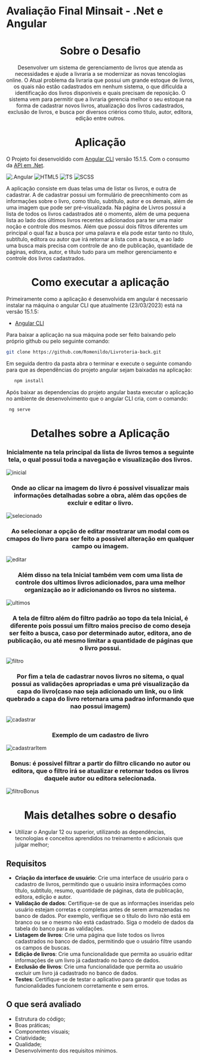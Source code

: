 # Avaliação Final Minsait - .Net e Angular

<h1 align="center" > Sobre o Desafio </h1>

<p align="center">
    Desenvolver um sistema de gerenciamento de livros que atenda as necessidades e ajude a livraria a se modernizar as novas tencologias online. O Atual problema da livraria que possui um grande estoque de livros, os quais não estão cadastrados em nenhum sistema, o que dificulda a identificação dos livros disponiveis e quais precisam de reposição. O sistema vem para permitir que a livraria gerencia melhor o seu estoque na forma de cadastrar novos livros, atualização dos livros cadastrados, exclusão de livros, e busca por diversos criérios como titulo, autor, editora, edição entre outros.
</p>

<h1 align="center" > Aplicação </h1>

O Projeto foi desenvoldido com [Angular CLI](https://github.com/angular/angular-cli) versão 15.1.5. Com o consumo da [API em .Net](https://github.com/Romenildo/Livroteria-back).

<p align="center">
  
  ![.Angular](https://img.shields.io/badge/Angular-DD0031?style=for-the-badge&logo=angular&logoColor=white)
  ![HTML5](https://img.shields.io/badge/HTML5-E34F26?style=for-the-badge&logo=html5&logoColor=white)
  ![TS](https://img.shields.io/badge/TypeScript-007ACC?style=for-the-badge&logo=typescript&logoColor=white)
  ![SCSS](https://img.shields.io/badge/Scss-CC6699?style=for-the-badge&logo=scss&logoColor=white)
 </p>

<p style = "text-align:capitalize">
    A aplicação consiste em duas telas uma de listar os livros, e outra de cadastrar. A de cadastrar possui um formulário de preecnhimento com as informações sobre o livro, como título, subtítulo, autor e os demais, além de uma imagem que pode ser pré-visualizada.      
    Na página de Livros possui a lista de todos os livros cadastrados até o momento, além de uma pequena lista ao lado dos últimos livros recentes adicionados para ter uma maior noção e controle dos mesmos. Além que possui dois filtros diferentes um principal o qual faz a busca por uma palavra e ela pode estar tanto no título, subtítulo, editora ou autor que irá retornar a lista com a busca, e ao lado uma busca mais precisa com controle de ano de publicação, quantidade de páginas, editora, autor, e título tudo para um melhor gerenciamento e controle dos livros cadastrados. 
</p>

 <h1 align="center" > Como executar a aplicação</h1>

Primeiramente como a aplicação é desenvolvida em angular é necessario instalar na máquina o angular CLI que atualmente (23/03/2023) está na versão 15.1.5:
   
- [Angular CLI](https://github.com/angular/angular-cli) 

 Para baixar a aplicação na sua máquina pode ser feito baixando pelo próprio github ou pelo seguinte comando:
```sh
git clone https://github.com/Romenildo/Livroteria-back.git
```

Em seguida dentro da pasta abra o terminar e execute o seguinte comando para que as dependências do projeto angular sejam baixadas na aplicação: 
```sh
   npm install
```
Após baixar as dependencias do projeto angular basta executar o aplicação no ambiente de desenvolvimento que o angular CLI cria, com o comando:
```sh
 ng serve
```
<h1 align="center" > Detalhes sobre a Aplicação </h1>

<h3 align="center"> 
    Inicialmente na tela principal da lista de livros temos a seguinte tela, o qual possui toda a navegação e visualização dos livros.
</h3>

![inicial](https://github.com/Romenildo/Treinamento-GIT/blob/master/imgs/projeto-final/telaInicial.png)

<h3 align="center"> 
    Onde ao clicar na imagem do livro é possivel visualizar mais informações detalhadas sobre a obra, além das opções de excluir e editar o livro.
</h3>

![selecionado](https://github.com/Romenildo/Treinamento-GIT/blob/master/imgs/projeto-final/livroSelecionado.png)

<h3 align="center"> 
    Ao selecionar a opção de editar mostrarar um modal com os cmapos do livro para ser feito a possivel alteração em qualquer campo ou imagem.
</h3>

![editar](https://github.com/Romenildo/Treinamento-GIT/blob/master/imgs/projeto-final/editar.png)

<h3 align="center"> 
    Além disso na tela Inicial também vem com uma lista de controle dos ultimos livros adicionados, para uma melhor organização ao ir adicionando os livros no sistema.
</h3>

![ultimos](https://github.com/Romenildo/Treinamento-GIT/blob/master/imgs/projeto-final/ultimosAdicionados.png)

<h3 align="center"> 
    A tela de filtro além do filtro padrão ao topo da tela Inicial, é diferente pois possui um filtro maios preciso de como deseja ser feito a busca, caso por determinado autor, editora, ano de publicação, ou até mesmo limitar a quantidade de páginas que o livro possui.
</h3>

![filtro](https://github.com/Romenildo/Treinamento-GIT/blob/master/imgs/projeto-final/filtragem.png)

<h3 align="center"> 
    Por fim a tela de cadastrar novos livros no sitema, o qual possui as validações apropriadas e uma pré visualização da capa do livro(caso nao seja adicionado um link, ou o link quebrado a capa do livro retornara uma padrao informando que nao possui imagem)
</h3>

![cadastrar](https://github.com/Romenildo/Treinamento-GIT/blob/master/imgs/projeto-final/cadastrar.png)

<h3 align="center"> 
    Exemplo de um cadastro de livro
</h3>

![cadastrarItem](https://github.com/Romenildo/Treinamento-GIT/blob/master/imgs/projeto-final/cadastraritem.png)


<h3 align="center"> 
    Bonus: é possivel filtrar a partir do filtro clicando no autor ou editora, que o filtro irá se atualizar e retornar todos os livros daquele autor ou editora selecionada.
</h3>

![filtroBonus](https://github.com/Romenildo/Treinamento-GIT/blob/master/imgs/projeto-final/filtroPorautor.png)


<h1 align="center" > Mais detalhes sobre o desafio </h1>

- Utilizar o Angular 12 ou superior, utilizando as dependências, tecnologias e conceitos aprendidos no treinamento e adicionais que julgar melhor;

<h2> Requisitos</h2>

- <b>Criação da interface de usuário</b>: Crie uma interface de usuário para o cadastro de livros, permitindo que
o usuário insira informações como título, subtítulo, resumo, quantidade de páginas, data de publicação,
editora, edição e autor.
- <b>Validação de dados</b>: Certifique-se de que as informações inseridas pelo usuário estejam corretas e
completas antes de serem armazenadas no banco de dados. Por exemplo, verifique se o título do livro não está em branco ou se o mesmo não está cadastrado. Siga o modelo de dados da tabela do banco para as validações.
- <b>Listagem de livros</b>: Crie uma página que liste todos os livros cadastrados no banco de dados, permitindo
que o usuário filtre usando os campos de buscas.
- <b>Edição de livros</b>: Crie uma funcionalidade que permita ao usuário editar informações de um livro já
cadastrado no banco de dados.
- <b>Exclusão de livros</b>: Crie uma funcionalidade que permita ao usuário excluir um livro já cadastrado no
banco de dados.
- <b>Testes</b>: Certifique-se de testar o aplicativo para garantir que todas as funcionalidades funcionem
corretamente e sem erros.

<h2> O que será avaliado</h2>

- Estrutura do código;    
- Boas práticas;    
- Componentes visuais;    
- Criatividade;    
- Qualidade;    
- Desenvolvimento dos requisitos mínimos.    
